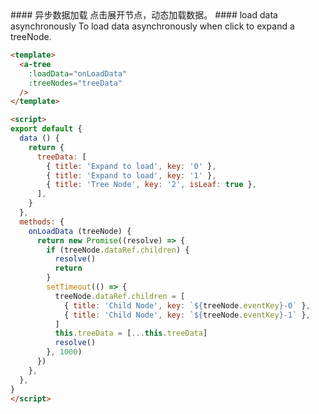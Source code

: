 <cn>
#### 异步数据加载
点击展开节点，动态加载数据。
</cn>

<us>
#### load data asynchronously
To load data asynchronously when click to expand a treeNode.
</us>

```html
<template>
  <a-tree
    :loadData="onLoadData"
    :treeNodes="treeData"
  />
</template>

<script>
export default {
  data () {
    return {
      treeData: [
        { title: 'Expand to load', key: '0' },
        { title: 'Expand to load', key: '1' },
        { title: 'Tree Node', key: '2', isLeaf: true },
      ],
    }
  },
  methods: {
    onLoadData (treeNode) {
      return new Promise((resolve) => {
        if (treeNode.dataRef.children) {
          resolve()
          return
        }
        setTimeout(() => {
          treeNode.dataRef.children = [
            { title: 'Child Node', key: `${treeNode.eventKey}-0` },
            { title: 'Child Node', key: `${treeNode.eventKey}-1` },
          ]
          this.treeData = [...this.treeData]
          resolve()
        }, 1000)
      })
    },
  },
}
</script>

```
